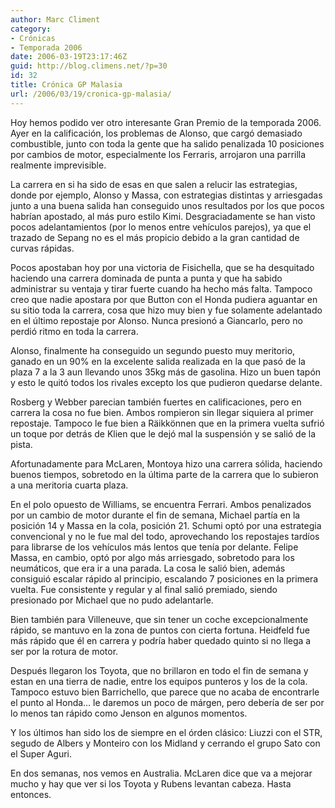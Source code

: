 ```yaml
---
author: Marc Climent
category:
- Crónicas
- Temporada 2006
date: 2006-03-19T23:17:46Z
guid: http://blog.climens.net/?p=30
id: 32
title: Crónica GP Malasia
url: /2006/03/19/cronica-gp-malasia/
---
```


Hoy hemos podido ver otro interesante Gran Premio de la temporada 2006. Ayer en la calificación, los problemas de Alonso, que cargó demasiado combustible, junto con toda la gente que ha salido penalizada 10 posiciones por cambios de motor, especialmente los Ferraris, arrojaron una parrilla realmente imprevisible.

La carrera en si ha sido de esas en que salen a relucir las estrategias, donde por ejemplo, Alonso y Massa, con estrategias distintas y arriesgadas junto a una buena salida han conseguido unos resultados por los que pocos habrían apostado, al más puro estilo Kimi. Desgraciadamente se han visto pocos adelantamientos (por lo menos entre vehículos parejos), ya que el trazado de Sepang no es el más propicio debido a la gran cantidad de curvas rápidas.
  
Pocos apostaban hoy por una victoria de Fisichella, que se ha desquitado haciendo una carrera dominada de punta a punta y que ha sabido administrar su ventaja y tirar fuerte cuando ha hecho más falta. Tampoco creo que nadie apostara por que Button con el Honda pudiera aguantar en su sitio toda la carrera, cosa que hizo muy bien y fue solamente adelantado en el último repostaje por Alonso. Nunca presionó a Giancarlo, pero no perdió ritmo en toda la carrera.

Alonso, finalmente ha conseguido un segundo puesto muy meritorio, ganado en un 90% en la excelente salida realizada en la que pasó de la plaza 7 a la 3 aun llevando unos 35kg más de gasolina. Hizo un buen tapón y esto le quitó todos los rivales excepto los que pudieron quedarse delante.

Rosberg y Webber parecian también fuertes en calificaciones, pero en carrera la cosa no fue bien. Ambos rompieron sin llegar siquiera al primer repostaje. Tampoco le fue bien a Räikkönnen que en la primera vuelta sufrió un toque por detrás de Klien que le dejó mal la suspensión y se salió de la pista.

Afortunadamente para McLaren, Montoya hizo una carrera sólida, haciendo buenos tiempos, sobretodo en la última parte de la carrera que lo subieron a una meritoria cuarta plaza.

En el polo opuesto de Williams, se encuentra Ferrari. Ambos penalizados por un cambio de motor durante el fin de semana, Michael partía en la posición 14 y Massa en la cola, posición 21. Schumi optó por una estrategia convencional y no le fue mal del todo, aprovechando los repostajes tardíos para librarse de los vehículos más lentos que tenía por delante. Felipe Massa, en cambio, optó por algo más arriesgado, sobretodo para los neumáticos, que era ir a una parada. La cosa le salió bien, además consiguió escalar rápido al principio, escalando 7 posiciones en la primera vuelta. Fue consistente y regular y al final salió premiado, siendo presionado por Michael que no pudo adelantarle.

Bien también para Villeneuve, que sin tener un coche excepcionalmente rápido, se mantuvo en la zona de puntos con cierta fortuna. Heidfeld fue más rápido que él en carrera y podría haber quedado quinto si no llega a ser por la rotura de motor.

Después llegaron los Toyota, que no brillaron en todo el fin de semana y estan en una tierra de nadie, entre los equipos punteros y los de la cola. Tampoco estuvo bien Barrichello, que parece que no acaba de encontrarle el punto al Honda&#8230; le daremos un poco de márgen, pero debería de ser por lo menos tan rápido como Jenson en algunos momentos.

Y los últimos han sido los de siempre en el órden clásico: Liuzzi con el STR, segudo de Albers y Monteiro con los Midland y cerrando el grupo Sato con el Super Aguri.

En dos semanas, nos vemos en Australia. McLaren dice que va a mejorar mucho y hay que ver si los Toyota y Rubens levantan cabeza. Hasta entonces.
